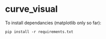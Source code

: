 # curve_visual

To install dependancies (matplotlib only so far):

`pip install -r requirements.txt`

